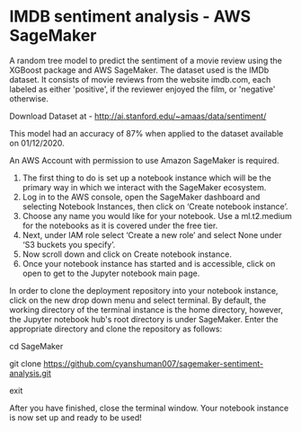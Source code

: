# IMDB sentiment analysis - AWS SageMaker

A random tree model to predict the sentiment of a movie review using the XGBoost package and AWS SageMaker.
The dataset used is the IMDb dataset. It consists of movie reviews from the website imdb.com, each labeled as either 'positive', if the reviewer enjoyed the film, or 'negative' otherwise.

Download Dataset at - http://ai.stanford.edu/~amaas/data/sentiment/

This model had an accuracy of 87% when applied to the dataset available on 01/12/2020.

An AWS Account with permission to use Amazon SageMaker is required.
1)	The first thing to do is set up a notebook instance which will be the primary way in which we interact with the SageMaker ecosystem.
2)	Log in to the AWS console, open the SageMaker dashboard and selecting Notebook Instances, then click on ‘Create notebook instance’.
3)	Choose any name you would like for your notebook. Use a ml.t2.medium for the notebooks as it is covered under the free tier.
4)	Next, under IAM role select ‘Create a new role’ and select None under ‘S3 buckets you specify’.
5)	Now scroll down and click on Create notebook instance.
6)	Once your notebook instance has started and is accessible, click on open to get to the Jupyter notebook main page.

In order to clone the deployment repository into your notebook instance, click on the new drop down menu and select terminal. By default, the working directory of the terminal instance is the home directory, however, the Jupyter notebook hub's root directory is under SageMaker. Enter the appropriate directory and clone the repository as follows:

cd SageMaker

git clone https://github.com/cyanshuman007/sagemaker-sentiment-analysis.git

exit

After you have finished, close the terminal window.
Your notebook instance is now set up and ready to be used!
